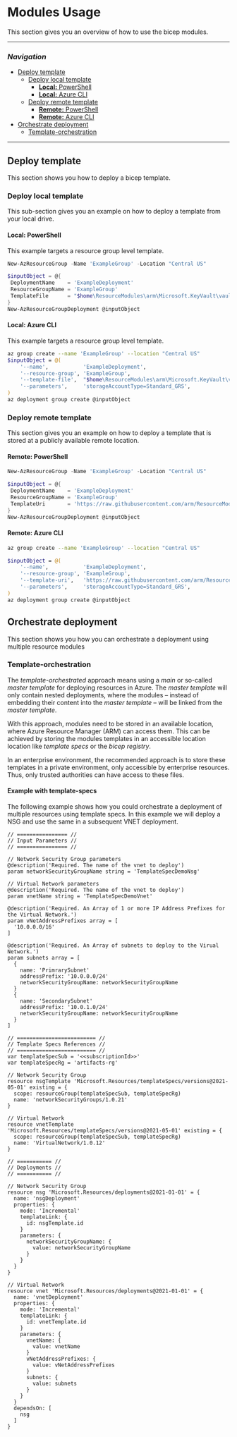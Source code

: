 # Modules Usage

This section gives you an overview of how to use the bicep modules.

---

### _Navigation_

- [Deploy template](#deploy-template)
  - [Deploy local template](#deploy-local-template)
    - [**Local:** PowerShell](#local-powershell)
    - [**Local:** Azure CLI](#local-azure-cli)
  - [Deploy remote template](#deploy-remote-template)
    - [**Remote:** PowerShell](#remote-powershell)
    - [**Remote:** Azure CLI](#remote-azure-cli)
- [Orchestrate deployment](#orchestrate-deployment)
  - [Template-orchestration](#template-orchestration)
---

## Deploy template

This section shows you how to deploy a bicep template.

### Deploy local template

This sub-section gives you an example on how to deploy a template from your local drive.

#### **Local:** PowerShell

This example targets a resource group level template.

```PowerShell
New-AzResourceGroup -Name 'ExampleGroup' -Location "Central US"

$inputObject = @{
 DeploymentName    = 'ExampleDeployment'
 ResourceGroupName = 'ExampleGroup'
 TemplateFile      = "$home\ResourceModules\arm\Microsoft.KeyVault\vault\deploy.bicep"
}
New-AzResourceGroupDeployment @inputObject
```

#### **Local:** Azure CLI

This example targets a resource group level template.

```bash
az group create --name 'ExampleGroup' --location "Central US"
$inputObject = @(
    '--name',           'ExampleDeployment',
    '--resource-group', 'ExampleGroup',
    '--template-file',  "$home\ResourceModules\arm\Microsoft.KeyVault\vault\deploy.bicep",
    '--parameters',     'storageAccountType=Standard_GRS',
)
az deployment group create @inputObject
```

### Deploy remote template

This section gives you an example on how to deploy a template that is stored at a publicly available remote location.

#### **Remote:** PowerShell

```PowerShell
New-AzResourceGroup -Name 'ExampleGroup' -Location "Central US"

$inputObject = @{
 DeploymentName    = 'ExampleDeployment'
 ResourceGroupName = 'ExampleGroup'
 TemplateUri       = 'https://raw.githubusercontent.com/arm/ResourceModules/main/arm/Microsoft.KeyVault/vaults/deploy.json'
}
New-AzResourceGroupDeployment @inputObject
```

#### **Remote:** Azure CLI

```bash
az group create --name 'ExampleGroup' --location "Central US"

$inputObject = @(
    '--name',           'ExampleDeployment',
    '--resource-group', 'ExampleGroup',
    '--template-uri',   'https://raw.githubusercontent.com/arm/ResourceModules/main/arm/Microsoft.KeyVault/vaults/deploy.json',
    '--parameters',     'storageAccountType=Standard_GRS',
)
az deployment group create @inputObject
```

## Orchestrate deployment

This section shows you how you can orchestrate a deployment using multiple resource modules

### Template-orchestration

The _template-orchestrated_ approach means using a _main_ or so-called _master template_ for deploying resources in Azure. The _master template_ will only contain nested deployments, where the modules – instead of embedding their content into the _master template_ – will be linked from the _master template_.

With this approach, modules need to be stored in an available location, where Azure Resource Manager (ARM) can access them. This can be achieved by storing the modules templates in an accessible location location like _template specs_ or the _bicep registry_.

In an enterprise environment, the recommended approach is to store these templates in a private environment, only accessible by enterprise resources. Thus, only trusted authorities can have access to these files.

#### Example with template-specs

The following example shows how you could orchestrate a deployment of multiple resources using template specs. In this example we will deploy a NSG and use the same in a subsequent VNET deployment.

```bicep
// ================ //
// Input Parameters //
// ================ //

// Network Security Group parameters
@description('Required. The name of the vnet to deploy')
param networkSecurityGroupName string = 'TemplateSpecDemoNsg'

// Virtual Network parameters
@description('Required. The name of the vnet to deploy')
param vnetName string = 'TemplateSpecDemoVnet'

@description('Required. An Array of 1 or more IP Address Prefixes for the Virtual Network.')
param vNetAddressPrefixes array = [
  '10.0.0.0/16'
]

@description('Required. An Array of subnets to deploy to the Virual Network.')
param subnets array = [
  {
    name: 'PrimrarySubnet'
    addressPrefix: '10.0.0.0/24'
    networkSecurityGroupName: networkSecurityGroupName
  }
  {
    name: 'SecondarySubnet'
    addressPrefix: '10.0.1.0/24'
    networkSecurityGroupName: networkSecurityGroupName
  }
]

// ========================= //
// Template Specs References //
// ========================= //
var templateSpecSub = '<<subscriptionId>>'
var templateSpecRg = 'artifacts-rg'

// Network Security Group
resource nsgTemplate 'Microsoft.Resources/templateSpecs/versions@2021-05-01' existing = {
  scope: resourceGroup(templateSpecSub, templateSpecRg)
  name: 'networkSecurityGroups/1.0.21'
}

// Virtual Network
resource vnetTemplate 'Microsoft.Resources/templateSpecs/versions@2021-05-01' existing = {
  scope: resourceGroup(templateSpecSub, templateSpecRg)
  name: 'VirtualNetwork/1.0.12'
}

// =========== //
// Deployments //
// =========== //

// Network Security Group
resource nsg 'Microsoft.Resources/deployments@2021-01-01' = {
  name: 'nsgDeployment'
  properties: {
    mode: 'Incremental'
    templateLink: {
      id: nsgTemplate.id
    }
    parameters: {
      networkSecurityGroupName: {
        value: networkSecurityGroupName
      }
    }
  }
}

// Virtual Network
resource vnet 'Microsoft.Resources/deployments@2021-01-01' = {
  name: 'vnetDeployment'
  properties: {
    mode: 'Incremental'
    templateLink: {
      id: vnetTemplate.id
    }
    parameters: {
      vnetName: {
        value: vnetName
      }
      vNetAddressPrefixes: {
        value: vNetAddressPrefixes
      }
      subnets: {
        value: subnets
      }
    }
  }
  dependsOn: [
    nsg
  ]
}
```

